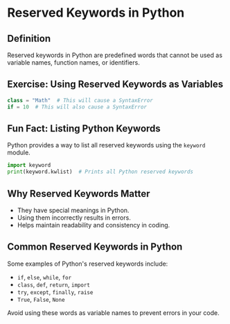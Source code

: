 # Reserved Keywords in Python

## Definition
Reserved keywords in Python are predefined words that cannot be used as variable names, function names, or identifiers.

## Exercise: Using Reserved Keywords as Variables
```python
class = "Math"  # This will cause a SyntaxError
if = 10  # This will also cause a SyntaxError
```

## Fun Fact: Listing Python Keywords
Python provides a way to list all reserved keywords using the `keyword` module.
```python
import keyword
print(keyword.kwlist)  # Prints all Python reserved keywords
```

## Why Reserved Keywords Matter
- They have special meanings in Python.
- Using them incorrectly results in errors.
- Helps maintain readability and consistency in coding.

## Common Reserved Keywords in Python
Some examples of Python's reserved keywords include:
- `if`, `else`, `while`, `for`
- `class`, `def`, `return`, `import`
- `try`, `except`, `finally`, `raise`
- `True`, `False`, `None`

Avoid using these words as variable names to prevent errors in your code.

